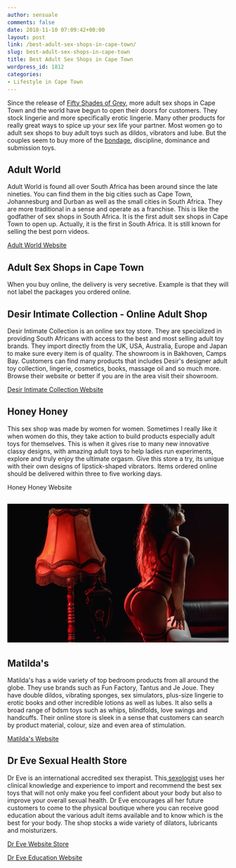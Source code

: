 ```yaml
---
author: sensuale
comments: false
date: 2018-11-10 07:09:42+00:00
layout: post
link: /best-adult-sex-shops-in-cape-town/
slug: best-adult-sex-shops-in-cape-town
title: Best Adult Sex Shops in Cape Town
wordpress_id: 1812
categories:
- Lifestyle in Cape Town
---
```


Since the release of [Fifty Shades of Grey](https://en.wikipedia.org/wiki/Fifty_Shades_of_Grey), more adult sex shops in Cape Town and the world have begun to open their doors for customers. They stock lingerie and more specifically erotic lingerie. Many other products for really great ways to spice up your sex life your partner. Most women go to adult sex shops to buy adult toys such as dildos, vibrators and lube. But the couples seem to buy more of the [bondage](/sasha-relaxes-with-her-very-own-christian-grey/), discipline, dominance and submission toys.


## Adult World


Adult World is found all over South Africa has been around since the late nineties. You can find them in the big cities such as Cape Town, Johannesburg and Durban as well as the small cities in South Africa. They are more traditional in a sense and operate as a franchise. This is like the godfather of sex shops in South Africa. It is the first adult sex shops in Cape Town to open up. Actually, it is the first in South Africa. It is still known for selling the best porn videos.

[Adult World Website](https://adultworld.co.za/)


## Adult Sex Shops in Cape Town


When you buy online, the delivery is very secretive. Example is that they will not label the packages you ordered online.


## Desir Intimate Collection - Online Adult Shop


Desir Intimate Collection is an online sex toy store. They are specialized in providing South Africans with access to the best and most selling adult toy brands. They import directly from the UK, USA, Australia, Europe and Japan to make sure every item is of quality. The showroom is in Bakhoven, Camps Bay. Customers can find many products that includes Desir's designer adult toy collection, lingerie, cosmetics, books, massage oil and so much more. Browse their website or better if you are in the area visit their showroom.


[Desir Intimate Collection Website](https://www.desir.co.za/)





## Honey Honey


This sex shop was made by women for women. Sometimes I really like it when women do this, they take action to build products especially adult toys for themselves. This is when it gives rise to many new innovative classy designs, with amazing adult toys to help ladies run experiments, explore and truly enjoy the ultimate orgasm. Give this store a try, its unique with their own designs of lipstick-shaped vibrators. Items ordered online should be delivered within three to five working days.


Honey Honey Website





## ![adult sex shops in Cape Town](/images/posts/swingers-night-clubs-in-south-africa.jpg)




## Matilda's


Matilda's has a wide variety of top bedroom products from all around the globe. They use brands such as Fun Factory, Tantus and Je Joue. They have double dildos, vibrating sponges, sex simulators, plus-size lingerie to erotic books and other incredible lotions as well as lubes. It also sells a broad range of bdsm toys such as whips, blindfolds, love swings and  handcuffs. Their online store is sleek in a sense that customers can search by product material, colour, size and even area of stimulation.


[Matilda's Website](https://www.matildas.co.za/)





## **Dr Eve Sexual Health Store**


Dr Eve is an international accredited sex therapist. This[ sexologist](/sexologist-recommends-erotic-massage/) uses her clinical knowledge and experience to import and recommend the best sex toys that will not only make you feel confident about your body but also to improve your overall sexual health. Dr Eve encourages all her future customers to come to the physical boutique where you can receive good education about the various adult items available and to know which is the best for your body. The shop stocks a wide variety of dilators, lubricants and moisturizers.


[Dr Eve Website Store](http://drevestore.co.za/)




[Dr Eve Education Website](http://dreve.co.za/)
